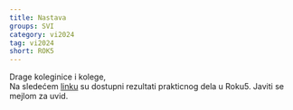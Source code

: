 ```yaml
---
title: Nastava
groups: SVI
category: vi2024
tag: vi2024
short: ROK5
---
```

Drage koleginice i kolege,  
Na sledećem [linku](https://docs.google.com/spreadsheets/d/1wuhoYJp7Gg_s7t46UerZrWxf-UvsgH7kzSnYCdBooOE/edit?usp=sharing) su dostupni rezultati prakticnog dela u Roku5. Javiti se mejlom za uvid. 





